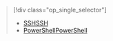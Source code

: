 > [!div class="op_single_selector"]
> * [<span data-ttu-id="4a800-101">SSH</span><span class="sxs-lookup"><span data-stu-id="4a800-101">SSH</span></span>](../articles/hdinsight/hdinsight-hadoop-mahout-linux-mac.md)
> * [<span data-ttu-id="4a800-102">PowerShell</span><span class="sxs-lookup"><span data-stu-id="4a800-102">PowerShell</span></span>](../articles/hdinsight/hdinsight-mahout.md)
> 
> 

